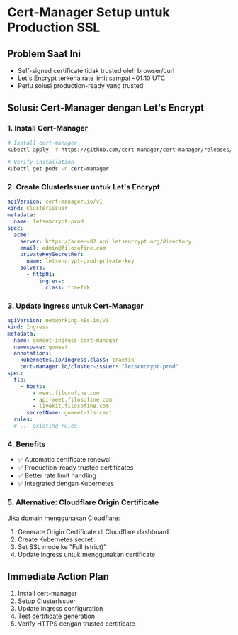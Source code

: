 # Cert-Manager Setup untuk Production SSL

## Problem Saat Ini

- Self-signed certificate tidak trusted oleh browser/curl
- Let's Encrypt terkena rate limit sampai ~01:10 UTC
- Perlu solusi production-ready yang trusted

## Solusi: Cert-Manager dengan Let's Encrypt

### 1. Install Cert-Manager

```bash
# Install cert-manager
kubectl apply -f https://github.com/cert-manager/cert-manager/releases/download/v1.13.2/cert-manager.yaml

# Verify installation
kubectl get pods -n cert-manager
```

### 2. Create ClusterIssuer untuk Let's Encrypt

```yaml
apiVersion: cert-manager.io/v1
kind: ClusterIssuer
metadata:
  name: letsencrypt-prod
spec:
  acme:
    server: https://acme-v02.api.letsencrypt.org/directory
    email: admin@filosofine.com
    privateKeySecretRef:
      name: letsencrypt-prod-private-key
    solvers:
      - http01:
          ingress:
            class: traefik
```

### 3. Update Ingress untuk Cert-Manager

```yaml
apiVersion: networking.k8s.io/v1
kind: Ingress
metadata:
  name: gomeet-ingress-cert-manager
  namespace: gomeet
  annotations:
    kubernetes.io/ingress.class: traefik
    cert-manager.io/cluster-issuer: "letsencrypt-prod"
spec:
  tls:
    - hosts:
        - meet.filosofine.com
        - api-meet.filosofine.com
        - livekit.filosofine.com
      secretName: gomeet-tls-cert
  rules:
  # ... existing rules
```

### 4. Benefits

- ✅ Automatic certificate renewal
- ✅ Production-ready trusted certificates
- ✅ Better rate limit handling
- ✅ Integrated dengan Kubernetes

### 5. Alternative: Cloudflare Origin Certificate

Jika domain menggunakan Cloudflare:

1. Generate Origin Certificate di Cloudflare dashboard
2. Create Kubernetes secret
3. Set SSL mode ke "Full (strict)"
4. Update ingress untuk menggunakan certificate

## Immediate Action Plan

1. Install cert-manager
2. Setup ClusterIssuer
3. Update ingress configuration
4. Test certificate generation
5. Verify HTTPS dengan trusted certificate
